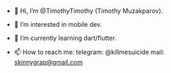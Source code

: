 - 👋 Hi, I’m @TimothyTimothy (Timothy Muzakparov).
- 👀 I’m interested in mobile dev.
- 🌱 I’m currently learning dart/flutter.

- 📫 How to reach me:
telegram: @killmesuicide
mail: skinnygrap@gmail.com
<!---
LmSquaD/LmSquaD is a ✨ special ✨ repository because its `README.md` (this file) appears on your GitHub profile.
You can click the Preview link to take a look at your changes.
--->

